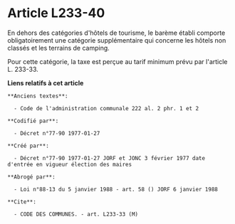 # Article L233-40

En dehors des catégories d'hôtels de tourisme, le barème établi comporte obligatoirement une catégorie supplémentaire qui
concerne les hôtels non classés et les terrains de camping. 

Pour cette catégorie, la taxe est perçue au tarif minimum prévu par l'article L. 233-33.

**Liens relatifs à cet article**

	**Anciens textes**:

	  - Code de l'administration communale 222 al. 2 phr. 1 et 2

	**Codifié par**:

	  - Décret n°77-90 1977-01-27

	**Créé par**:

	  - Décret n°77-90 1977-01-27 JORF et JONC 3 février 1977 date d'entrée en vigueur élection des maires

	**Abrogé par**:

	  - Loi n°88-13 du 5 janvier 1988 - art. 58 () JORF 6 janvier 1988

	**Cite**:

	  - CODE DES COMMUNES. - art. L233-33 (M)
